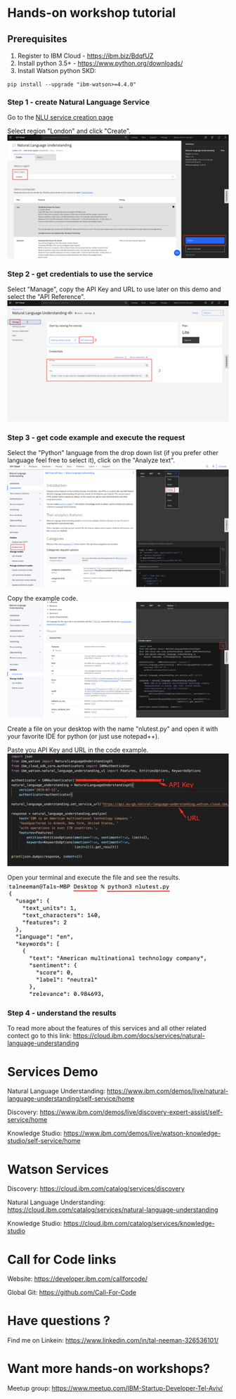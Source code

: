 # Hands-on workshop tutorial

## Prerequisites

1) Register to IBM Cloud - https://ibm.biz/BdqfUZ
2) Install python 3.5+ - https://www.python.org/downloads/
3) Install Watson python SKD:
```
pip install --upgrade "ibm-watson>=4.4.0"
```

### Step 1 - create Natural Language Service

Go to the [NLU service creation page](https://cloud.ibm.com/catalog/services/natural-language-understanding)

Select region "London" and click "Create".
![createnluservice](images/createnluservice.png)

### Step 2 - get credentials to use the service

Select "Manage", copy the API Key and URL to use later on this demo and select the "API Reference".
![copycreds](images/copycreds.png)

### Step 3 - get code example and execute the request

Select the "Python" language from the drop down list (if you prefer other language feel free to select it), click on the "Analyze text".
![analyzetext](images/analyzetext.png)

Copy the example code.
![copycode](images/copycode.png)

Create a file on your desktop with the name "nlutest.py" and open it with your favorite IDE for python (or just use notepad++).

Paste you API Key and URL in the code example.
![pastecreds](images/pastecreds.png)

Open your terminal and execute the file and see the results.
![executeterminal](images/executeterminal.png)

### Step 4 - understand the results

To read more about the features of this services and all other related contect go to this link: https://cloud.ibm.com/docs/services/natural-language-understanding

# Services Demo

Natural Language Understanding: https://www.ibm.com/demos/live/natural-language-understanding/self-service/home

Discovery: https://www.ibm.com/demos/live/discovery-expert-assist/self-service/home

Knowledge Studio: https://www.ibm.com/demos/live/watson-knowledge-studio/self-service/home

# Watson Services

Discovery: https://cloud.ibm.com/catalog/services/discovery

Natural Language Understanding: https://cloud.ibm.com/catalog/services/natural-language-understanding

Knowledge Studio: https://cloud.ibm.com/catalog/services/knowledge-studio

# Call for Code links

Website: https://developer.ibm.com/callforcode/

Global Git: https://github.com/Call-For-Code

# Have questions ?

Find me on Linkein: https://www.linkedin.com/in/tal-neeman-326536101/

# Want more hands-on workshops?

Meetup group: https://www.meetup.com/IBM-Startup-Developer-Tel-Aviv/